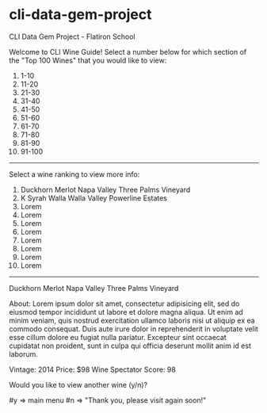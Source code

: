 # cli-data-gem-project
CLI Data Gem Project - Flatiron School

Welcome to CLI Wine Guide!
Select a number below for which section of the "Top 100 Wines" that you would like to view:

1. 1-10
2. 11-20
3. 21-30
4. 31-40
5. 41-50
6. 51-60
7. 61-70
8. 71-80
9. 81-90
10. 91-100
_______________
Select a wine ranking to view more info:

1. Duckhorn Merlot Napa Valley Three Palms Vineyard
2. K Syrah Walla Walla Valley Powerline Estates
3. Lorem
4. Lorem
5. Lorem
6. Lorem
7. Lorem
8. Lorem
9. Lorem
10. Lorem

_________________________
Duckhorn Merlot Napa Valley Three Palms Vineyard

About:
Lorem ipsum dolor sit amet, consectetur adipisicing elit, sed do eiusmod tempor incididunt ut labore et dolore magna aliqua. Ut enim ad minim veniam, quis nostrud exercitation ullamco laboris nisi ut aliquip ex ea commodo consequat. Duis aute irure dolor in reprehenderit in voluptate velit esse cillum dolore eu fugiat nulla pariatur. Excepteur sint occaecat cupidatat non proident, sunt in culpa qui officia deserunt mollit anim id est laborum.

Vintage: 2014
Price: $98
Wine Spectator Score: 98

Would you like to view another wine (y/n)?

#y => main menu
#n => "Thank you, please visit again soon!"
